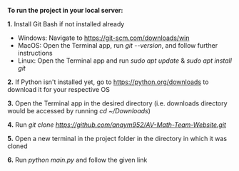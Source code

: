 
**To run the project in your local server:**

**1.** Install Git Bash if not installed already
- Windows: Navigate to https://git-scm.com/downloads/win
- MacOS: Open the Terminal app, run *git --version*, and follow further instructions
- Linux: Open the Terminal app and run *sudo apt update* & *sudo apt install git*

**2.** If Python isn't installed yet, go to https://python.org/downloads to download it for your respective OS

**3.** Open the Terminal app in the desired directory (i.e. downloads directory would be accessed by running *cd ~/Downloads*)

**4.** Run *git clone https://github.com/anaym952/AV-Math-Team-Website.git*

**5.** Open a new terminal in the project folder in the directory in which it was cloned

**6.** Run *python main.py* and follow the given link

